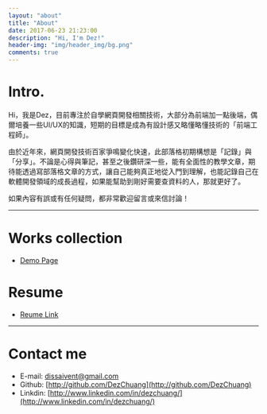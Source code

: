```yaml
---
layout: "about"
title: "About"
date: 2017-06-23 21:23:00
description: "Hi, I'm Dez!"
header-img: "img/header_img/bg.png"
comments: true
---
```


# Intro.
Hi，我是Dez，目前專注於自學網頁開發相關技術，大部分為前端加一點後端，偶爾培養一些UI/UX的知識，短期的目標是成為有設計感又略懂略懂技術的「前端工程師」。

由於近年來，網頁開發技術百家爭鳴變化快速，此部落格初期構想是「記錄」與「分享」。不論是心得與筆記，甚至之後鑽研深一些，能有全面性的教學文章，期待能透過寫部落格文章的方式，讓自己能夠真正地從入門到理解，也能記錄自己在軟體開發領域的成長過程，如果能幫助到剛好需要查資料的人，那就更好了。

如果內容有誤或有任何疑問，都非常歡迎留言或來信討論！

---

# Works collection
* [Demo Page](https://dezchuang.github.io/works-collection-demo/index.html)

# Resume
* [Reume Link](https://github.com/DezChuang/resume/blob/master/resume/DezChuang_Resume.pdf)

---

# Contact me
* E-mail:  [dissaivent@gmail.com](mailto:dissaivent@gmail.com)
* Github:  [http://github.com/DezChuang](http://github.com/DezChuang)
* Linkdin: [http://www.linkedin.com/in/dezchuang/](http://www.linkedin.com/in/dezchuang/)
<br>

